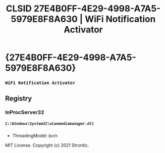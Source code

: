 ﻿---
title: "CLSID 27E4B0FF-4E29-4998-A7A5-5979E8F8A630 | WiFi Notification Activator"
excerpt: What is COM-Object CLSID 27E4B0FF-4E29-4998-A7A5-5979E8F8A630?
---

# {27E4B0FF-4E29-4998-A7A5-5979E8F8A630}

### `WiFi Notification Activator`

## Registry


### InProcServer32

##### `C:\Windows\System32\wlanmediamanager.dll`
* ThreadingModel: `Both`

MIT License. Copyright (c) 2021 Strontic.


